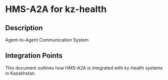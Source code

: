 # HMS-A2A for kz-health

## Description

Agent-to-Agent Communication System

## Integration Points

This document outlines how HMS-A2A is integrated with kz-health systems in Kazakhstan.
